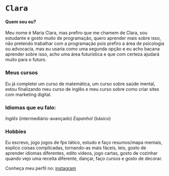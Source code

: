 # `Clara` 

  #### Quem sou eu?
Meu nome é Maria Clara, mas prefiro que me chamem de Clara, sou estudante e gosto muito de programação, quero aprender mais sobre isso, não pretendo trabalhar com a programação pois prefiro a área de psicologia ou advocacia, mas eu usaria como uma segunda opção e eu acho bacana aprender sobre isso, acho uma área futurística e que com certeza ajudará muito para o futuro.


### Meus cursos

Eu já completei um curso de matemática, um curso sobre saúde mental, estou finalizando meu curso de inglês e meu curso sobre como criar sites com marketing digital.


### Idiomas que eu falo:

_Inglês_ (intermediário-avançado)
_Espanhol_ (básico)

### **Hobbies**
Eu escrevo, jogo jogos de fps tático, estudo e faço resumos/mapa mentais, explico coisas complicadas, tornando-as mais fáceis, leio, gosto de aprender idiomas diferentes, edito videos, jogo cartas, gosto de cozinhar quando vejo uma receita diferente, dançar, faço cursos e gosto de decorar.

Conheça meu perfil no:
[instagram](https://www.instagram.com/claraamcr) 



